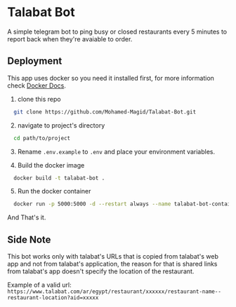 
# Talabat Bot

A simple telegram bot to ping busy or closed restaurants every 5 minutes to report back when they're avaiable to order.



## Deployment

This app uses docker so you need it installed first, for more information check [Docker Docs](https://docs.docker.com/).

1. clone this repo
```bash
  git clone https://github.com/Mohamed-Magid/Talabat-Bot.git
```
2. navigate to project's directory
```bash
  cd path/to/project
```
3. Rename `.env.example` to `.env` and place your environment variables.
 
4. Build the docker image
```bash
  docker build -t talabat-bot .
```
5. Run the docker container
```bash
  docker run -p 5000:5000 -d --restart always --name talabat-bot-container talabat-bot
```
And That's it.

## Side Note
This bot works only with talabat's URLs that is copied from talabat's web app and not from talabat's application, the reason for that is shared links from talabat's app doesn't specify the location of the restaurant.

Example of a valid url:
`https://www.talabat.com/ar/egypt/restaurant/xxxxxx/restaurant-name--restaurant-location?aid=xxxxx`
